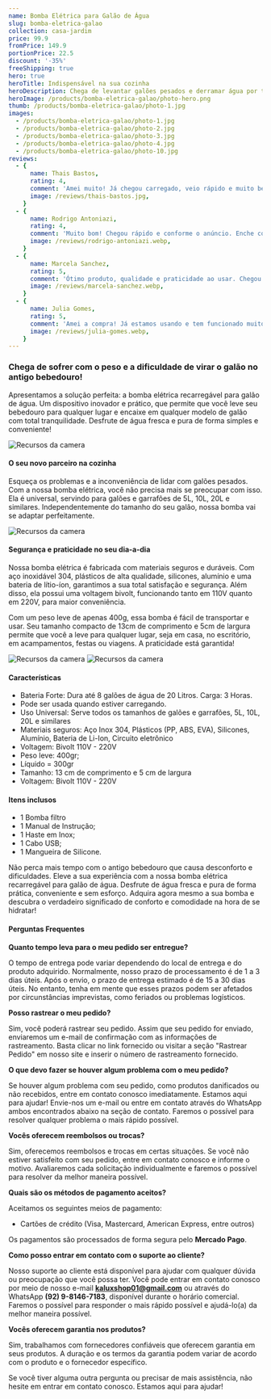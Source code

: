 ```yaml
---
name: Bomba Elétrica para Galão de Água
slug: bomba-eletrica-galao
collection: casa-jardim
price: 99.9
fromPrice: 149.9
portionPrice: 22.5
discount: '-35%'
freeShipping: true
hero: true
heroTitle: Indispensável na sua cozinha
heroDescription: Chega de levantar galões pesados e derramar água por toda parte! Com a nossa bomba elétrica, você pode dispensar água de forma rápida e sem esforço. Basta pressionar um botão e deixar que a bomba faça o trabalho duro para você.
heroImage: /products/bomba-eletrica-galao/photo-hero.png
thumb: /products/bomba-eletrica-galao/photo-1.jpg
images:
  - /products/bomba-eletrica-galao/photo-1.jpg
  - /products/bomba-eletrica-galao/photo-2.jpg
  - /products/bomba-eletrica-galao/photo-3.jpg
  - /products/bomba-eletrica-galao/photo-4.jpg
  - /products/bomba-eletrica-galao/photo-10.jpg
reviews:
  - {
      name: Thais Bastos,
      rating: 4,
      comment: 'Amei muito! Já chegou carregado, veio rápido e muito bem embalado. O produto é de ótima qualidade!',
      image: /reviews/thais-bastos.jpg,
    }
  - {
      name: Rodrigo Antoniazi,
      rating: 4,
      comment: 'Muito bom! Chegou rápido e conforme o anúncio. Enche copo e garrafa bem rápido.',
      image: /reviews/rodrigo-antoniazi.webp,
    }
  - {
      name: Marcela Sanchez,
      rating: 5,
      comment: 'Ótimo produto, qualidade e praticidade ao usar. Chegou rápido e muito bem embalado.',
      image: /reviews/marcela-sanchez.webp,
    }
  - {
      name: Julia Gomes,
      rating: 5,
      comment: 'Amei a compra! Já estamos usando e tem funcionado muito bem. Chegou rápido em Recife, veio com todas as peças e o cabo pra carregar, tudo certinho.',
      image: /reviews/julia-gomes.webp,
    }
---
```


### Chega de sofrer com o peso e a dificuldade de virar o galão no antigo bebedouro! 

Apresentamos a solução perfeita: a bomba elétrica recarregável para galão de água. Um dispositivo inovador e prático, que permite que você leve seu bebedouro para qualquer lugar e encaixe em qualquer modelo de galão com total tranquilidade. Desfrute de água fresca e pura de forma simples e conveniente!

![Recursos da camera](/products/bomba-eletrica-galao/photo-6.jpg)

#### O seu novo parceiro na cozinha

Esqueça os problemas e a inconveniência de lidar com galões pesados. Com a nossa bomba elétrica, você não precisa mais se preocupar com isso. Ela é universal, servindo para galões e garrafões de 5L, 10L, 20L e similares. Independentemente do tamanho do seu galão, nossa bomba vai se adaptar perfeitamente.

![Recursos da camera](/products/bomba-eletrica-galao/photo-4.jpg)

#### Segurança e praticidade no seu dia-a-dia

Nossa bomba elétrica é fabricada com materiais seguros e duráveis. Com aço inoxidável 304, plásticos de alta qualidade, silicones, alumínio e uma bateria de lítio-íon, garantimos a sua total satisfação e segurança. Além disso, ela possui uma voltagem bivolt, funcionando tanto em 110V quanto em 220V, para maior conveniência.

Com um peso leve de apenas 400g, essa bomba é fácil de transportar e usar. Seu tamanho compacto de 13cm de comprimento e 5cm de largura permite que você a leve para qualquer lugar, seja em casa, no escritório, em acampamentos, festas ou viagens. A praticidade está garantida!

![Recursos da camera](/products/bomba-eletrica-galao/photo-8.jpg)
![Recursos da camera](/products/bomba-eletrica-galao/photo-13.jpg)

#### Características

- Bateria Forte: Dura até 8 galões de água de 20 Litros. Carga: 3 Horas.
- Pode ser usada quando estiver carregando.
- Uso Universal: Serve todos os tamanhos de galões e garrafões, 5L, 10L, 20L e similares
- Materiais seguros: Aço Inox 304, Plásticos (PP, ABS, EVA), Silicones, Alumínio, Bateria de Li-Ion, Circuito eletrônico
- Voltagem: Bivolt 110V - 220V
- Peso leve: 400gr;
- Líquido = 300gr
- Tamanho: 13 cm de comprimento e 5 cm de largura
- Voltagem: Bivolt 110V - 220V

#### Itens inclusos

- 1 Bomba filtro
- 1 Manual de Instrução;
- 1 Haste em Inox;
- 1 Cabo USB;
- 1 Mangueira de Silicone.

Não perca mais tempo com o antigo bebedouro que causa desconforto e dificuldades. Eleve a sua experiência com a nossa bomba elétrica recarregável para galão de água. Desfrute de água fresca e pura de forma prática, conveniente e sem esforço. Adquira agora mesmo a sua bomba e descubra o verdadeiro significado de conforto e comodidade na hora de se hidratar!

#### Perguntas Frequentes

**Quanto tempo leva para o meu pedido ser entregue?**

O tempo de entrega pode variar dependendo do local de entrega e do produto adquirido. Normalmente, nosso prazo de processamento é de 1 a 3 dias úteis. Após o envio, o prazo de entrega estimado é de 15 a 30 dias úteis. No entanto, tenha em mente que esses prazos podem ser afetados por circunstâncias imprevistas, como feriados ou problemas logísticos.

**Posso rastrear o meu pedido?**

Sim, você poderá rastrear seu pedido. Assim que seu pedido for enviado, enviaremos um e-mail de confirmação com as informações de rastreamento. Basta clicar no link fornecido ou visitar a seção "Rastrear Pedido" em nosso site e inserir o número de rastreamento fornecido.

**O que devo fazer se houver algum problema com o meu pedido?**

Se houver algum problema com seu pedido, como produtos danificados ou não recebidos, entre em contato conosco imediatamente. Estamos aqui para ajudar! Envie-nos um e-mail ou entre em contato através do WhatsApp ambos encontrados abaixo na seção de contato. Faremos o possível para resolver qualquer problema o mais rápido possível.

**Vocês oferecem reembolsos ou trocas?**

Sim, oferecemos reembolsos e trocas em certas situações. Se você não estiver satisfeito com seu pedido, entre em contato conosco e informe o motivo. Avaliaremos cada solicitação individualmente e faremos o possível para resolver da melhor maneira possível.

**Quais são os métodos de pagamento aceitos?**

Aceitamos os seguintes meios de pagamento:

- Cartões de crédito (Visa, Mastercard, American Express, entre outros)

Os pagamentos são processados de forma segura pelo **Mercado Pago**.

**Como posso entrar em contato com o suporte ao cliente?**

Nosso suporte ao cliente está disponível para ajudar com qualquer dúvida ou preocupação que você possa ter. Você pode entrar em contato conosco por meio de nosso e-mail **kaluxshop01@gmail.com** ou através do WhatsApp **(92) 9-8146-7183**, disponível durante o horário comercial. Faremos o possível para responder o mais rápido possível e ajudá-lo(a) da melhor maneira possível.

**Vocês oferecem garantia nos produtos?**

Sim, trabalhamos com fornecedores confiáveis que oferecem garantia em seus produtos. A duração e os termos da garantia podem variar de acordo com o produto e o fornecedor específico.

Se você tiver alguma outra pergunta ou precisar de mais assistência, não hesite em entrar em contato conosco. Estamos aqui para ajudar!